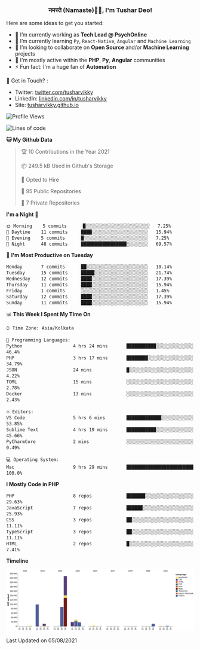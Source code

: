 <h3 align="center">नमस्ते (Namaste)🙏🏻, I'm Tushar Deo!</h3>

Here are some ideas to get you started:

- 🔭 I’m currently working as **Tech Lead @ PsychOnline**
- 🌱 I’m currently learning `Py`, `React-Native`, `Angular` and `Machine Learning`
- 👯 I’m looking to collaborate on **Open Source** and/or **Machine Learning** projects
- 💬 I'm mostly active within the **PHP**, **Py**, **Angular** communities
- ⚡ Fun fact: I'm a huge fan of **Automation**

📣 Get in Touch? :
- Twitter: [twitter.com/tusharvikky](https://twitter.com/tusharvikky)
- LinkedIn: [linkedin.com/in/tusharvikky](https://www.linkedin.com/in/tusharvikky/)
- Site: [tusharvikky.github.io](https://tusharvikky.github.io/)

<!--START_SECTION:waka-->
![Profile Views](http://img.shields.io/badge/Profile%20Views-0-blue)

![Lines of code](https://img.shields.io/badge/From%20Hello%20World%20I%27ve%20Written-514771%20lines%20of%20code-blue)

**🐱 My Github Data** 

> 🏆 10 Contributions in the Year 2021
 > 
> 📦 249.5 kB Used in Github's Storage 
 > 
> 💼 Opted to Hire
 > 
> 📜 95 Public Repositories 
 > 
> 🔑 7 Private Repositories  
 > 
**I'm a Night 🦉** 

```text
🌞 Morning    5 commits      █░░░░░░░░░░░░░░░░░░░░░░░░   7.25% 
🌆 Daytime    11 commits     ████░░░░░░░░░░░░░░░░░░░░░   15.94% 
🌃 Evening    5 commits      █░░░░░░░░░░░░░░░░░░░░░░░░   7.25% 
🌙 Night      48 commits     █████████████████░░░░░░░░   69.57%

```
📅 **I'm Most Productive on Tuesday** 

```text
Monday       7 commits      ██░░░░░░░░░░░░░░░░░░░░░░░   10.14% 
Tuesday      15 commits     █████░░░░░░░░░░░░░░░░░░░░   21.74% 
Wednesday    12 commits     ████░░░░░░░░░░░░░░░░░░░░░   17.39% 
Thursday     11 commits     ████░░░░░░░░░░░░░░░░░░░░░   15.94% 
Friday       1 commits      ░░░░░░░░░░░░░░░░░░░░░░░░░   1.45% 
Saturday     12 commits     ████░░░░░░░░░░░░░░░░░░░░░   17.39% 
Sunday       11 commits     ████░░░░░░░░░░░░░░░░░░░░░   15.94%

```


📊 **This Week I Spent My Time On** 

```text
⌚︎ Time Zone: Asia/Kolkata

💬 Programming Languages: 
Python                   4 hrs 24 mins       ███████████░░░░░░░░░░░░░░   46.4% 
PHP                      3 hrs 17 mins       ████████░░░░░░░░░░░░░░░░░   34.79% 
JSON                     24 mins             █░░░░░░░░░░░░░░░░░░░░░░░░   4.22% 
TOML                     15 mins             ░░░░░░░░░░░░░░░░░░░░░░░░░   2.78% 
Docker                   13 mins             ░░░░░░░░░░░░░░░░░░░░░░░░░   2.43%

🔥 Editors: 
VS Code                  5 hrs 6 mins        █████████████░░░░░░░░░░░░   53.85% 
Sublime Text             4 hrs 19 mins       ███████████░░░░░░░░░░░░░░   45.66% 
PyCharmCore              2 mins              ░░░░░░░░░░░░░░░░░░░░░░░░░   0.49%

💻 Operating System: 
Mac                      9 hrs 29 mins       █████████████████████████   100.0%

```

**I Mostly Code in PHP** 

```text
PHP                      8 repos             ███████░░░░░░░░░░░░░░░░░░   29.63% 
JavaScript               7 repos             ██████░░░░░░░░░░░░░░░░░░░   25.93% 
CSS                      3 repos             ██░░░░░░░░░░░░░░░░░░░░░░░   11.11% 
TypeScript               3 repos             ██░░░░░░░░░░░░░░░░░░░░░░░   11.11% 
HTML                     2 repos             █░░░░░░░░░░░░░░░░░░░░░░░░   7.41%

```


**Timeline**

![Chart not found](https://raw.githubusercontent.com/tusharvikky/tusharvikky/master/charts/bar_graph.png) 


 Last Updated on 05/08/2021
<!--END_SECTION:waka-->

